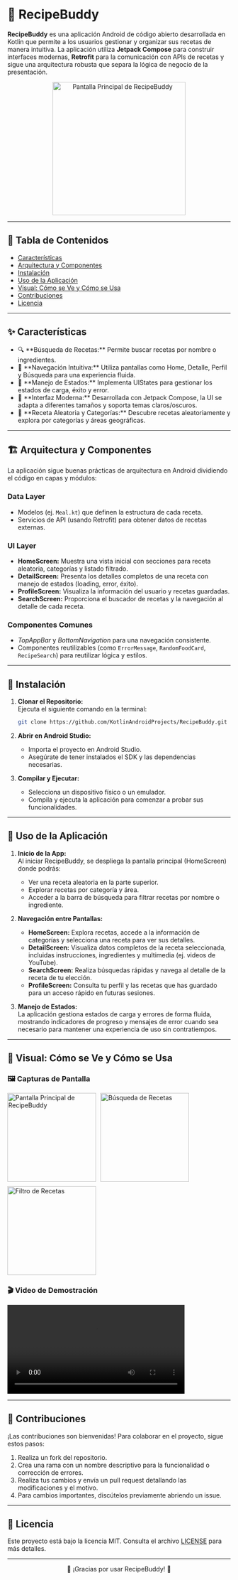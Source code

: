 # 🍳 **RecipeBuddy**

**RecipeBuddy** es una aplicación Android de código abierto desarrollada en Kotlin que permite a los usuarios gestionar y organizar sus recetas de manera intuitiva. La aplicación utiliza **Jetpack Compose** para construir interfaces modernas, **Retrofit** para la comunicación con APIs de recetas y sigue una arquitectura robusta que separa la lógica de negocio de la presentación.

<p align="center">
  <img src="assets/homeScreen.jpg" alt="Pantalla Principal de RecipeBuddy" width="300" />
</p>

---

## 📑 Tabla de Contenidos

- [Características](#características)
- [Arquitectura y Componentes](#arquitectura-y-componentes)
- [Instalación](#instalación)
- [Uso de la Aplicación](#uso-de-la-aplicación)
- [Visual: Cómo se Ve y Cómo se Usa](#visual-cómo-se-ve-y-cómo-se-usa)
- [Contribuciones](#contribuciones)
- [Licencia](#licencia)

---

## ✨ Características

<ul>
  <li>🔍 **Búsqueda de Recetas:** Permite buscar recetas por nombre o ingredientes.</li>
  <li>🧭 **Navegación Intuitiva:** Utiliza pantallas como Home, Detalle, Perfil y Búsqueda para una experiencia fluida.</li>
  <li>🔄 **Manejo de Estados:** Implementa UIStates para gestionar los estados de carga, éxito y error.</li>
  <li>🎨 **Interfaz Moderna:** Desarrollada con Jetpack Compose, la UI se adapta a diferentes tamaños y soporta temas claros/oscuros.</li>
  <li>🎲 **Receta Aleatoria y Categorías:** Descubre recetas aleatoriamente y explora por categorías y áreas geográficas.</li>
</ul>

---

## 🏗️ Arquitectura y Componentes

La aplicación sigue buenas prácticas de arquitectura en Android dividiendo el código en capas y módulos:

### **Data Layer**
- Modelos (ej. `Meal.kt`) que definen la estructura de cada receta.
- Servicios de API (usando Retrofit) para obtener datos de recetas externas.

### **UI Layer**
- **HomeScreen:** Muestra una vista inicial con secciones para receta aleatoria, categorías y listado filtrado.
- **DetailScreen:** Presenta los detalles completos de una receta con manejo de estados (loading, error, éxito).
- **ProfileScreen:** Visualiza la información del usuario y recetas guardadas.
- **SearchScreen:** Proporciona el buscador de recetas y la navegación al detalle de cada receta.

### **Componentes Comunes**
- *TopAppBar* y *BottomNavigation* para una navegación consistente.
- Componentes reutilizables (como `ErrorMessage`, `RandomFoodCard`, `RecipeSearch`) para reutilizar lógica y estilos.

---

## 🚀 Instalación

1. **Clonar el Repositorio:**  
   Ejecuta el siguiente comando en la terminal:
   ```bash
   git clone https://github.com/KotlinAndroidProjects/RecipeBuddy.git
   ```

2. **Abrir en Android Studio:**  
   - Importa el proyecto en Android Studio.
   - Asegúrate de tener instalados el SDK y las dependencias necesarias.

3. **Compilar y Ejecutar:**  
   - Selecciona un dispositivo físico o un emulador.
   - Compila y ejecuta la aplicación para comenzar a probar sus funcionalidades.

---

## 📱 Uso de la Aplicación

1. **Inicio de la App:**  
   Al iniciar RecipeBuddy, se despliega la pantalla principal (HomeScreen) donde podrás:
   - Ver una receta aleatoria en la parte superior.
   - Explorar recetas por categoría y área.
   - Acceder a la barra de búsqueda para filtrar recetas por nombre o ingrediente.

2. **Navegación entre Pantallas:**  
   - **HomeScreen:** Explora recetas, accede a la información de categorías y selecciona una receta para ver sus detalles.
   - **DetailScreen:** Visualiza datos completos de la receta seleccionada, incluidas instrucciones, ingredientes y multimedia (ej. videos de YouTube).
   - **SearchScreen:** Realiza búsquedas rápidas y navega al detalle de la receta de tu elección.
   - **ProfileScreen:** Consulta tu perfil y las recetas que has guardado para un acceso rápido en futuras sesiones.

3. **Manejo de Estados:**  
   La aplicación gestiona estados de carga y errores de forma fluida, mostrando indicadores de progreso y mensajes de error cuando sea necesario para mantener una experiencia de uso sin contratiempos.

---

## 🎥 Visual: Cómo se Ve y Cómo se Usa

### 🖼️ Capturas de Pantalla

<div style="display: flex; flex-wrap: wrap; gap: 10px;">
  <img src="assets/homeScreen.jpg" alt="Pantalla Principal de RecipeBuddy" width="200" />
  <img src="assets/searchScreen.jpg" alt="Búsqueda de Recetas" width="200" />
  <img src="assets/filterByLetter.jpg" alt="Filtro de Recetas" width="200" />
</div>

### 🎬 Video de Demostración

<video width="400" controls>
  <source src="assets/videoApp.mp4" type="video/mp4">
  Tu navegador no soporta la reproducción de videos.
</video>

---

## 👥 Contribuciones

¡Las contribuciones son bienvenidas! Para colaborar en el proyecto, sigue estos pasos:

1. Realiza un fork del repositorio.
2. Crea una rama con un nombre descriptivo para la funcionalidad o corrección de errores.
3. Realiza tus cambios y envía un pull request detallando las modificaciones y el motivo.
4. Para cambios importantes, discútelos previamente abriendo un issue.

---

## 📜 Licencia

Este proyecto está bajo la licencia MIT. Consulta el archivo [LICENSE](LICENSE) para más detalles.

---

<p align="center">
  🍳 ¡Gracias por usar RecipeBuddy! 🍳
</p>
